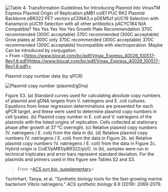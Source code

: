![Table 4. Transformation Guidelines for Introducing Plasmid into VmaxTM Express Plasmid Origin of Replication pMB1 colE1 PUC RK2 Plasmid Backbone pBR322 PET vectors pCDNA3.o pGEM5zf pUC19 Selection with Kanamycin pUC19 Selection with all other antibiotics pACYC184 N/A Compatible? Yes Yes Yes Yes Yes Growth Plate Recommendation 370C recommended (300C acceptable) 370C recommended (300C acceptable) Grow plates at 300C only 370C recommended (300C acceptable) 370C recommended (300C acceptable) Incompatible with electroporation. Maybe Can be introduced by conjugation. ](Exported%20image%2020250102022453-0.png) > From <[https://www.biocat.com/bc/pdf/Vmax_Express_40026_100517-Rev1.6.pdf](https://www.biocat.com/bc/pdf/Vmax_Express_40026_100517-Rev1.6.pdf)>     

Plasmid copy number data (by qPCR)

![Plasmid copy number (plasmid/gDna) ](Exported%20image%2020250102022455-1.png)

Figure S3. (a) Standard curves used for calculating absolute copy numbers of plasmid and gDNA targets from V. natriegens and E. coli cultures. Equations from linear regression determinations are presented for each qPCR target, and these were used to determine plasmid copy numbers in cell lysates. (b) Plasmid copy number in E. coli and V. natriegens of the plasmids with the listed origins of replication. Cells collected at stationary phase after growth at 37 °C overnight. (c) Relative plasmid copy numbers (V. natriegens / E. coli) from the data in (b). (d) Relative plasmid copy numbers (V. natriegens / E. coli) from the data in Figure 2b. (e) Relative plasmid copy numbers (V. natriegens / E. coli) from the data in Figure 2c. Hybrid origin is ColE1/pMB1/pBR322/pUC. In (b), samples were run in technical triplicates and error bars represent standard deviation. For the plasmids and primers used in this figure see Tables S2 and S3.
 > From <[ACS syn bio, supplementary](https://pubs-acs-org.ezproxy.rice.edu/doi/suppl/10.1021/acssynbio.9b00176/suppl_file/sb9b00176_si_001.pdf)>  

Tschirhart, Tanya, et al. "Synthetic biology tools for the fast-growing marine bacterium Vibrio natriegens." _ACS synthetic biology_ 8.9 (2019): 2069-2079.